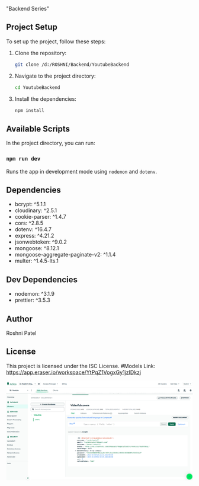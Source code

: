 "Backend Series"
## Project Setup

To set up the project, follow these steps:

1. Clone the repository:
    ```sh
    git clone /d:/ROSHNI/Backend/YoutubeBackend
    ```
2. Navigate to the project directory:
    ```sh
    cd YoutubeBackend
    ```
3. Install the dependencies:
    ```sh
    npm install
    ```

## Available Scripts

In the project directory, you can run:

### `npm run dev`

Runs the app in development mode using `nodemon` and `dotenv`.

## Dependencies

- bcrypt: ^5.1.1
- cloudinary: ^2.5.1
- cookie-parser: ^1.4.7
- cors: ^2.8.5
- dotenv: ^16.4.7
- express: ^4.21.2
- jsonwebtoken: ^9.0.2
- mongoose: ^8.12.1
- mongoose-aggregate-paginate-v2: ^1.1.4
- multer: ^1.4.5-lts.1

## Dev Dependencies

- nodemon: ^3.1.9
- prettier: ^3.5.3

## Author

Roshni Patel

## License

This project is licensed under the ISC License.
#Models Link:
https://app.eraser.io/workspace/YtPqZ1VogxGy1jzIDkzj


![alt text](image.png)